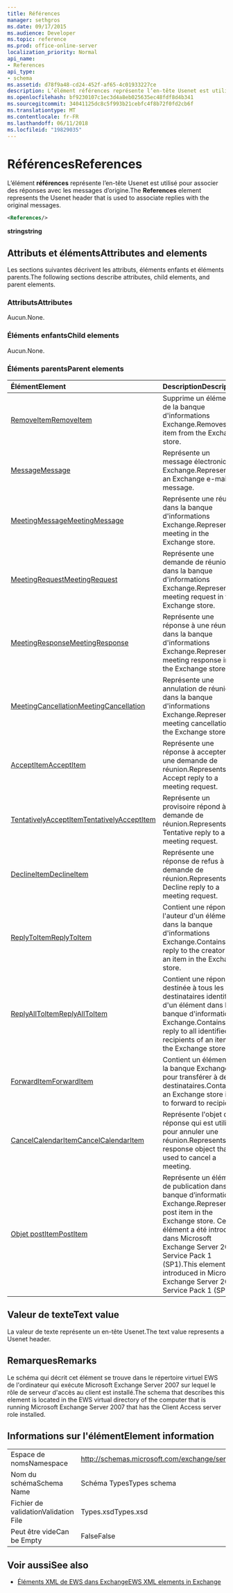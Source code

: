 ```yaml
---
title: Références
manager: sethgros
ms.date: 09/17/2015
ms.audience: Developer
ms.topic: reference
ms.prod: office-online-server
localization_priority: Normal
api_name:
- References
api_type:
- schema
ms.assetid: d78f9a48-cd24-452f-af65-4c01933227ce
description: L’élément références représente l’en-tête Usenet est utilisé pour associer des réponses avec les messages d’origine.
ms.openlocfilehash: bf9230107c1ec3d4a8eb025635ec48fdf8d4b341
ms.sourcegitcommit: 34041125dc8c5f993b21cebfc4f8b72f0fd2cb6f
ms.translationtype: MT
ms.contentlocale: fr-FR
ms.lasthandoff: 06/11/2018
ms.locfileid: "19829035"
---
```

# <a name="references"></a><span data-ttu-id="bd17c-103">Références</span><span class="sxs-lookup"><span data-stu-id="bd17c-103">References</span></span>

<span data-ttu-id="bd17c-104">L’élément **références** représente l’en-tête Usenet est utilisé pour associer des réponses avec les messages d’origine.</span><span class="sxs-lookup"><span data-stu-id="bd17c-104">The **References** element represents the Usenet header that is used to associate replies with the original messages.</span></span> 
  
```xml
<References/>
```

 <span data-ttu-id="bd17c-105">**string**</span><span class="sxs-lookup"><span data-stu-id="bd17c-105">**string**</span></span>
## <a name="attributes-and-elements"></a><span data-ttu-id="bd17c-106">Attributs et éléments</span><span class="sxs-lookup"><span data-stu-id="bd17c-106">Attributes and elements</span></span>

<span data-ttu-id="bd17c-107">Les sections suivantes décrivent les attributs, éléments enfants et éléments parents.</span><span class="sxs-lookup"><span data-stu-id="bd17c-107">The following sections describe attributes, child elements, and parent elements.</span></span>
  
### <a name="attributes"></a><span data-ttu-id="bd17c-108">Attributs</span><span class="sxs-lookup"><span data-stu-id="bd17c-108">Attributes</span></span>

<span data-ttu-id="bd17c-109">Aucun.</span><span class="sxs-lookup"><span data-stu-id="bd17c-109">None.</span></span>
  
### <a name="child-elements"></a><span data-ttu-id="bd17c-110">Éléments enfants</span><span class="sxs-lookup"><span data-stu-id="bd17c-110">Child elements</span></span>

<span data-ttu-id="bd17c-111">Aucun.</span><span class="sxs-lookup"><span data-stu-id="bd17c-111">None.</span></span>
  
### <a name="parent-elements"></a><span data-ttu-id="bd17c-112">Éléments parents</span><span class="sxs-lookup"><span data-stu-id="bd17c-112">Parent elements</span></span>

|<span data-ttu-id="bd17c-113">**Élément**</span><span class="sxs-lookup"><span data-stu-id="bd17c-113">**Element**</span></span>|<span data-ttu-id="bd17c-114">**Description**</span><span class="sxs-lookup"><span data-stu-id="bd17c-114">**Description**</span></span>|
|:-----|:-----|
|[<span data-ttu-id="bd17c-115">RemoveItem</span><span class="sxs-lookup"><span data-stu-id="bd17c-115">RemoveItem</span></span>](removeitem.md) <br/> |<span data-ttu-id="bd17c-116">Supprime un élément de la banque d'informations Exchange.</span><span class="sxs-lookup"><span data-stu-id="bd17c-116">Removes an item from the Exchange store.</span></span>  <br/> |
|[<span data-ttu-id="bd17c-117">Message</span><span class="sxs-lookup"><span data-stu-id="bd17c-117">Message</span></span>](message-ex15websvcsotherref.md) <br/> |<span data-ttu-id="bd17c-118">Représente un message électronique Exchange.</span><span class="sxs-lookup"><span data-stu-id="bd17c-118">Represents an Exchange e-mail message.</span></span>  <br/> |
|[<span data-ttu-id="bd17c-119">MeetingMessage</span><span class="sxs-lookup"><span data-stu-id="bd17c-119">MeetingMessage</span></span>](meetingmessage.md) <br/> |<span data-ttu-id="bd17c-120">Représente une réunion dans la banque d'informations Exchange.</span><span class="sxs-lookup"><span data-stu-id="bd17c-120">Represents a meeting in the Exchange store.</span></span>  <br/> |
|[<span data-ttu-id="bd17c-121">MeetingRequest</span><span class="sxs-lookup"><span data-stu-id="bd17c-121">MeetingRequest</span></span>](meetingrequest.md) <br/> |<span data-ttu-id="bd17c-122">Représente une demande de réunion dans la banque d'informations Exchange.</span><span class="sxs-lookup"><span data-stu-id="bd17c-122">Represents a meeting request in the Exchange store.</span></span>  <br/> |
|[<span data-ttu-id="bd17c-123">MeetingResponse</span><span class="sxs-lookup"><span data-stu-id="bd17c-123">MeetingResponse</span></span>](meetingresponse.md) <br/> |<span data-ttu-id="bd17c-124">Représente une réponse à une réunion dans la banque d'informations Exchange.</span><span class="sxs-lookup"><span data-stu-id="bd17c-124">Represents a meeting response in the Exchange store.</span></span>  <br/> |
|[<span data-ttu-id="bd17c-125">MeetingCancellation</span><span class="sxs-lookup"><span data-stu-id="bd17c-125">MeetingCancellation</span></span>](meetingcancellation.md) <br/> |<span data-ttu-id="bd17c-126">Représente une annulation de réunion dans la banque d'informations Exchange.</span><span class="sxs-lookup"><span data-stu-id="bd17c-126">Represents a meeting cancellation in the Exchange store.</span></span>  <br/> |
|[<span data-ttu-id="bd17c-127">AcceptItem</span><span class="sxs-lookup"><span data-stu-id="bd17c-127">AcceptItem</span></span>](acceptitem.md) <br/> |<span data-ttu-id="bd17c-128">Représente une réponse à accepter à une demande de réunion.</span><span class="sxs-lookup"><span data-stu-id="bd17c-128">Represents an Accept reply to a meeting request.</span></span>  <br/> |
|[<span data-ttu-id="bd17c-129">TentativelyAcceptItem</span><span class="sxs-lookup"><span data-stu-id="bd17c-129">TentativelyAcceptItem</span></span>](tentativelyacceptitem.md) <br/> |<span data-ttu-id="bd17c-130">Représente un provisoire répond à une demande de réunion.</span><span class="sxs-lookup"><span data-stu-id="bd17c-130">Represents a Tentative reply to a meeting request.</span></span>  <br/> |
|[<span data-ttu-id="bd17c-131">DeclineItem</span><span class="sxs-lookup"><span data-stu-id="bd17c-131">DeclineItem</span></span>](declineitem.md) <br/> |<span data-ttu-id="bd17c-132">Représente une réponse de refus à une demande de réunion.</span><span class="sxs-lookup"><span data-stu-id="bd17c-132">Represents a Decline reply to a meeting request.</span></span>  <br/> |
|[<span data-ttu-id="bd17c-133">ReplyToItem</span><span class="sxs-lookup"><span data-stu-id="bd17c-133">ReplyToItem</span></span>](replytoitem.md) <br/> |<span data-ttu-id="bd17c-134">Contient une réponse à l'auteur d'un élément dans la banque d'informations Exchange.</span><span class="sxs-lookup"><span data-stu-id="bd17c-134">Contains a reply to the creator of an item in the Exchange store.</span></span>  <br/> |
|[<span data-ttu-id="bd17c-135">ReplyAllToItem</span><span class="sxs-lookup"><span data-stu-id="bd17c-135">ReplyAllToItem</span></span>](replyalltoitem.md) <br/> |<span data-ttu-id="bd17c-136">Contient une réponse destinée à tous les destinataires identifiés d'un élément dans la banque d'informations Exchange.</span><span class="sxs-lookup"><span data-stu-id="bd17c-136">Contains a reply to all identified recipients of an item in the Exchange store.</span></span>  <br/> |
|[<span data-ttu-id="bd17c-137">ForwardItem</span><span class="sxs-lookup"><span data-stu-id="bd17c-137">ForwardItem</span></span>](forwarditem.md) <br/> |<span data-ttu-id="bd17c-138">Contient un élément de la banque Exchange pour transférer à des destinataires.</span><span class="sxs-lookup"><span data-stu-id="bd17c-138">Contains an Exchange store item to forward to recipients.</span></span>  <br/> |
|[<span data-ttu-id="bd17c-139">CancelCalendarItem</span><span class="sxs-lookup"><span data-stu-id="bd17c-139">CancelCalendarItem</span></span>](cancelcalendaritem.md) <br/> |<span data-ttu-id="bd17c-140">Représente l'objet de réponse qui est utilisé pour annuler une réunion.</span><span class="sxs-lookup"><span data-stu-id="bd17c-140">Represents the response object that is used to cancel a meeting.</span></span>  <br/> |
|[<span data-ttu-id="bd17c-141">Objet postItem</span><span class="sxs-lookup"><span data-stu-id="bd17c-141">PostItem</span></span>](postitem.md) <br/> |<span data-ttu-id="bd17c-142">Représente un élément de publication dans la banque d’informations Exchange.</span><span class="sxs-lookup"><span data-stu-id="bd17c-142">Represents a post item in the Exchange store.</span></span> <span data-ttu-id="bd17c-143">Cet élément a été introduit dans Microsoft Exchange Server 2007 Service Pack 1 (SP1).</span><span class="sxs-lookup"><span data-stu-id="bd17c-143">This element was introduced in Microsoft Exchange Server 2007 Service Pack 1 (SP1).</span></span>  <br/> |
   
## <a name="text-value"></a><span data-ttu-id="bd17c-144">Valeur de texte</span><span class="sxs-lookup"><span data-stu-id="bd17c-144">Text value</span></span>

<span data-ttu-id="bd17c-145">La valeur de texte représente un en-tête Usenet.</span><span class="sxs-lookup"><span data-stu-id="bd17c-145">The text value represents a Usenet header.</span></span>
  
## <a name="remarks"></a><span data-ttu-id="bd17c-146">Remarques</span><span class="sxs-lookup"><span data-stu-id="bd17c-146">Remarks</span></span>

<span data-ttu-id="bd17c-147">Le schéma qui décrit cet élément se trouve dans le répertoire virtuel EWS de l'ordinateur qui exécute Microsoft Exchange Server 2007 sur lequel le rôle de serveur d'accès au client est installé.</span><span class="sxs-lookup"><span data-stu-id="bd17c-147">The schema that describes this element is located in the EWS virtual directory of the computer that is running Microsoft Exchange Server 2007 that has the Client Access server role installed.</span></span>
  
## <a name="element-information"></a><span data-ttu-id="bd17c-148">Informations sur l'élément</span><span class="sxs-lookup"><span data-stu-id="bd17c-148">Element information</span></span>

|||
|:-----|:-----|
|<span data-ttu-id="bd17c-149">Espace de noms</span><span class="sxs-lookup"><span data-stu-id="bd17c-149">Namespace</span></span>  <br/> |http://schemas.microsoft.com/exchange/services/2006/types  <br/> |
|<span data-ttu-id="bd17c-150">Nom du schéma</span><span class="sxs-lookup"><span data-stu-id="bd17c-150">Schema Name</span></span>  <br/> |<span data-ttu-id="bd17c-151">Schéma Types</span><span class="sxs-lookup"><span data-stu-id="bd17c-151">Types schema</span></span>  <br/> |
|<span data-ttu-id="bd17c-152">Fichier de validation</span><span class="sxs-lookup"><span data-stu-id="bd17c-152">Validation File</span></span>  <br/> |<span data-ttu-id="bd17c-153">Types.xsd</span><span class="sxs-lookup"><span data-stu-id="bd17c-153">Types.xsd</span></span>  <br/> |
|<span data-ttu-id="bd17c-154">Peut être vide</span><span class="sxs-lookup"><span data-stu-id="bd17c-154">Can be Empty</span></span>  <br/> |<span data-ttu-id="bd17c-155">False</span><span class="sxs-lookup"><span data-stu-id="bd17c-155">False</span></span>  <br/> |
   
## <a name="see-also"></a><span data-ttu-id="bd17c-156">Voir aussi</span><span class="sxs-lookup"><span data-stu-id="bd17c-156">See also</span></span>



- [<span data-ttu-id="bd17c-157">Éléments XML de EWS dans Exchange</span><span class="sxs-lookup"><span data-stu-id="bd17c-157">EWS XML elements in Exchange</span></span>](ews-xml-elements-in-exchange.md)


